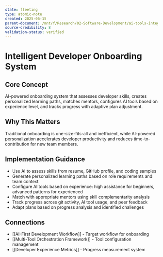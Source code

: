 ```yaml
---
state: fleeting
type: atomic-note
created: 2025-06-15
parent-document: /mnt/f/Research/02-Software-Development/ai-tools-integration/02-Workflow-Integration-Patterns.md
source-credibility: 8
validation-status: verified
---
```


# Intelligent Developer Onboarding System

## Core Concept
AI-powered onboarding system that assesses developer skills, creates personalized learning paths, matches mentors, configures AI tools based on experience level, and tracks progress with adaptive plan adjustment.

## Why This Matters
Traditional onboarding is one-size-fits-all and inefficient, while AI-powered personalization accelerates developer productivity and reduces time-to-contribution for new team members.

## Implementation Guidance
- Use AI to assess skills from resume, GitHub profile, and coding samples
- Generate personalized learning paths based on role requirements and team context
- Configure AI tools based on experience: high assistance for beginners, advanced patterns for experienced
- Match with appropriate mentors using skill complementarity analysis
- Track progress across git activity, AI tool usage, and peer feedback
- Adapt plans based on progress analysis and identified challenges

## Connections
- [[AI-First Development Workflow]] - Target workflow for onboarding
- [[Multi-Tool Orchestration Framework]] - Tool configuration management
- [[Developer Experience Metrics]] - Progress measurement system